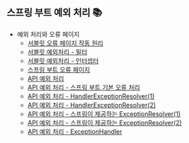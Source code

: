 ## 스프링 부트 예외 처리 📚
- 예외 처리와 오류 페이지<br>
    - [서블릿 오류 페이지 작동 원리](https://github.com/imkh817/exception-spring/blob/master/src/main/resources/templates/%EC%84%9C%EB%B8%94%EB%A6%BF%20%EC%98%A4%EB%A5%98%20%ED%8E%98%EC%9D%B4%EC%A7%80%20%EC%9E%91%EB%8F%99%20%EC%9B%90%EB%A6%AC.md)
    - [서블릿 예외처리 - 필터](https://github.com/imkh817/exception-spring/blob/master/src/main/resources/templates/%EC%84%9C%EB%B8%94%EB%A6%BF%20%EC%98%88%EC%99%B8%20%EC%B2%98%EB%A6%AC%20-%20%ED%95%84%ED%84%B0.md)
    - [서블릿 예외처리 - 인터셉터](https://github.com/imkh817/exception-spring/blob/master/src/main/resources/templates/%EC%84%9C%EB%B8%94%EB%A6%BF%20%EC%98%88%EC%99%B8%20%EC%B2%98%EB%A6%AC%20-%20%EC%9D%B8%ED%84%B0%EC%85%89%ED%84%B0.md)
    - [스프링 부트 오류 페이지](https://github.com/imkh817/exception-spring/blob/master/src/main/resources/templates/%EC%8A%A4%ED%94%84%EB%A7%81%20%EB%B6%80%ED%8A%B8%20%EC%98%A4%EB%A5%98%20%ED%8E%98%EC%9D%B4%EC%A7%80.md)
    - [API 예외 처리](https://github.com/imkh817/exception-spring/blob/master/src/main/resources/templates/API%20%EC%98%88%EC%99%B8%20%EC%B2%98%EB%A6%AC.md)
    - [API 예외 처리 - 스프링 부트 기본 오류 처리](https://github.com/imkh817/exception-spring/blob/master/src/main/resources/templates/API%20%EC%98%88%EC%99%B8%20%EC%B2%98%EB%A6%AC%20-%20%EC%8A%A4%ED%94%84%EB%A7%81%20%EB%B6%80%ED%8A%B8%20%EA%B8%B0%EB%B3%B8%20%EC%98%A4%EB%A5%98%20%EC%B2%98%EB%A6%AC.md)
    - [API 예외 처리 - HandlerExceptionResolver(1)](https://github.com/imkh817/exception-spring/blob/master/src/main/resources/templates/API%20%EC%98%88%EC%99%B8%20%EC%B2%98%EB%A6%AC%20-%20HandlerExceptionResolver(1).md)
    - [API 예외 처리 - HandlerExceptionResolver(2)](https://github.com/imkh817/exception-spring/blob/master/src/main/resources/templates/API%20%EC%98%88%EC%99%B8%20%EC%B2%98%EB%A6%AC%20-%20HandlerExceptionResolver(2).md)
    - [API 예외 처리 - 스프링이 제공하는 ExceptionResolver(1)](https://github.com/imkh817/exception-spring/blob/master/src/main/resources/templates/API%20%EC%98%88%EC%99%B8%20%EC%B2%98%EB%A6%AC%20-%20%EC%8A%A4%ED%94%84%EB%A7%81%EC%9D%B4%20%EC%A0%9C%EA%B3%B5%ED%95%98%EB%8A%94%20ExceptionResolver(1).md)
    - [API 예외 처리 - 스프링이 제공하는 ExceptionResolver(2)](https://github.com/imkh817/exception-spring/blob/master/src/main/resources/templates/API%20%EC%98%88%EC%99%B8%20%EC%B2%98%EB%A6%AC%20-%20%EC%8A%A4%ED%94%84%EB%A7%81%EC%9D%B4%20%EC%A0%9C%EA%B3%B5%ED%95%98%EB%8A%94%20ExceptionResolver(2).md)
    - [API 예외 처리 - ExceptionHandler](https://github.com/imkh817/exception-spring/blob/master/src/main/resources/templates/API%20%EC%98%88%EC%99%B8%20%EC%B2%98%EB%A6%AC%20-%20ExceptionHandler.md)
